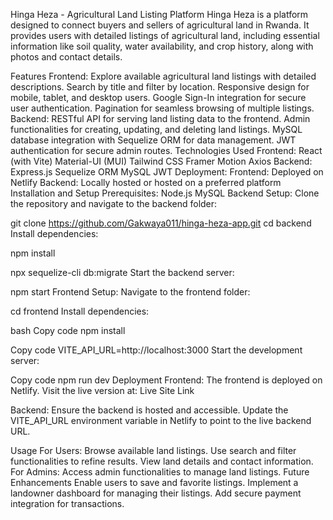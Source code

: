 Hinga Heza - Agricultural Land Listing Platform
Hinga Heza is a platform designed to connect buyers and sellers of agricultural land in Rwanda. It provides users with detailed listings of agricultural land, including essential information like soil quality, water availability, and crop history, along with photos and contact details.

Features
Frontend:
Explore available agricultural land listings with detailed descriptions.
Search by title and filter by location.
Responsive design for mobile, tablet, and desktop users.
Google Sign-In integration for secure user authentication.
Pagination for seamless browsing of multiple listings.
Backend:
RESTful API for serving land listing data to the frontend.
Admin functionalities for creating, updating, and deleting land listings.
MySQL database integration with Sequelize ORM for data management.
JWT authentication for secure admin routes.
Technologies Used
Frontend:
React (with Vite)
Material-UI (MUI)
Tailwind CSS
Framer Motion
Axios
Backend:
Express.js
Sequelize ORM
MySQL
JWT
Deployment:
Frontend: Deployed on Netlify
Backend: Locally hosted or hosted on a preferred platform
Installation and Setup
Prerequisites:
Node.js
MySQL
Backend Setup:
Clone the repository and navigate to the backend folder:



git clone https://github.com/Gakwaya011/hinga-heza-app.git
cd backend
Install dependencies:



npm install




npx sequelize-cli db:migrate
Start the backend server:



npm start
Frontend Setup:
Navigate to the frontend folder:



cd frontend
Install dependencies:

bash
Copy code
npm install



Copy code
VITE_API_URL=http://localhost:3000
Start the development server:


Copy code
npm run dev
Deployment
Frontend:
The frontend is deployed on Netlify. Visit the live version at: Live Site Link

Backend:
Ensure the backend is hosted and accessible. Update the VITE_API_URL environment variable in Netlify to point to the live backend URL.

Usage
For Users:
Browse available land listings.
Use search and filter functionalities to refine results.
View land details and contact information.
For Admins:
Access admin functionalities to manage land listings.
Future Enhancements
Enable users to save and favorite listings.
Implement a landowner dashboard for managing their listings.
Add secure payment integration for transactions.